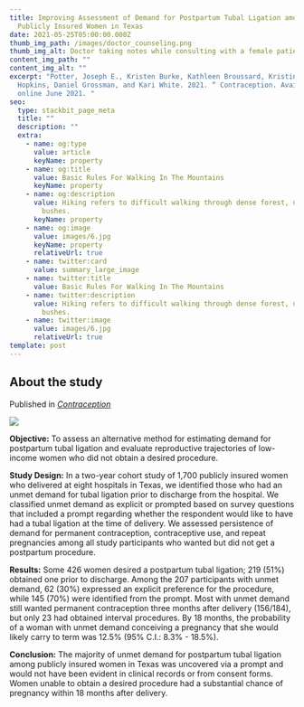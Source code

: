 ```yaml
---
title: Improving Assessment of Demand for Postpartum Tubal Ligation among
  Publicly Insured Women in Texas
date: 2021-05-25T05:00:00.000Z
thumb_img_path: /images/doctor_counseling.png
thumb_img_alt: Doctor taking notes while consulting with a female patient
content_img_path: ""
content_img_alt: ""
excerpt: "Potter, Joseph E., Kristen Burke, Kathleen Broussard, Kristine
  Hopkins, Daniel Grossman, and Kari White. 2021. “ Contraception. Available
  online June 2021. "
seo:
  type: stackbit_page_meta
  title: ""
  description: ""
  extra:
    - name: og:type
      value: article
      keyName: property
    - name: og:title
      value: Basic Rules For Walking In The Mountains
      keyName: property
    - name: og:description
      value: Hiking refers to difficult walking through dense forest, undergrowth, or
        bushes.
      keyName: property
    - name: og:image
      value: images/6.jpg
      keyName: property
      relativeUrl: true
    - name: twitter:card
      value: summary_large_image
    - name: twitter:title
      value: Basic Rules For Walking In The Mountains
    - name: twitter:description
      value: Hiking refers to difficult walking through dense forest, undergrowth, or
        bushes.
    - name: twitter:image
      value: images/6.jpg
      relativeUrl: true
template: post
---
```

## About the study

Published in *[Contraception](https://doi.org/10.1016/j.contraception.2021.05.009)*

![](/images/contraception_india_vol100_iss6.jpg)


**Objective:** To assess an alternative method for estimating demand for postpartum tubal ligation and evaluate reproductive trajectories of low-income women who did not obtain a desired procedure. 

**Study Design:** In a two-year cohort study of 1,700 publicly insured women who delivered at eight hospitals in Texas, we identified those who had an unmet demand for tubal ligation prior to discharge from the hospital. We classified unmet demand as explicit or prompted based on survey questions that included a prompt regarding whether the respondent would like to have had a tubal ligation at the time of delivery. We assessed persistence of demand for permanent contraception, contraceptive use, and repeat pregnancies among all study participants who wanted but did not get a postpartum procedure.

**Results:** Some 426 women desired a postpartum tubal ligation; 219 (51%) obtained one prior to discharge. Among the 207 participants with unmet demand, 62 (30%) expressed an explicit preference for the procedure, while 145 (70%) were identified from the prompt. Most with unmet demand still wanted permanent contraception three months after delivery (156/184), but only 23 had obtained interval procedures. By 18 months, the probability of a woman with unmet demand conceiving a pregnancy that she would likely carry to term was 12.5% (95% C.I.: 8.3% - 18.5%).

**Conclusion:** The majority of unmet demand for postpartum tubal ligation among publicly insured women in Texas was uncovered via a prompt and would not have been evident in clinical records or from consent forms. Women unable to obtain a desired procedure had a substantial chance of pregnancy within 18 months after delivery.